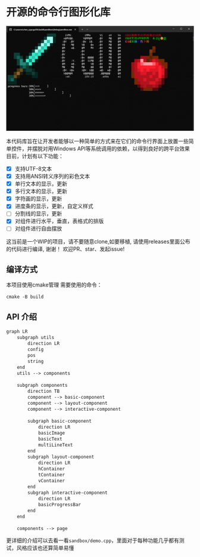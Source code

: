 # 开源的命令行图形化库
![sandbox.gif](sandbox.gif)

本代码库旨在让开发者能够以一种简单的方式来在它们的命令行界面上放置一些简单控件，并摆脱对用Windows API等系统调用的依赖，以得到良好的跨平台效果
目前，计划有以下功能：
- [X] 支持UTF-8文本
- [X] 支持用ANSI转义序列的彩色文本
- [X] 单行文本的显示，更新
- [X] 多行文本的显示，更新
- [x] 字符画的显示，更新
- [x] 进度条的显示，更新，自定义样式
- [ ] 分割线的显示，更新
- [X] 对组件进行水平，垂直，表格式的排版
- [ ] 对组件进行自由摆放

这当前是一个WIP的项目，请不要随意clone,如要移植, 请使用releases里面公布的代码进行编译, 谢谢！
欢迎PR、star、发起issue!

## 编译方式
本项目使用cmake管理
需要使用的命令：
```
cmake -B build
```

## API 介绍
```mermaid 
graph LR
    subgraph utils
        direction LR
        config
        pos
        string
    end
    utils --> components

    subgraph components
        direction TB
        component --> basic-component
        component --> layout-component
        component --> interactive-component
        
        subgraph basic-component
            direction LR
            basicImage
            basicText
            multiLineText
        end
        subgraph layout-component
            direction LR
            hContainer
            tContainer
            vContainer
        end
        subgraph interactive-component
            direction LR
            basicProgressBar
        end
    end

    components --> page
```
更详细的介绍可以去看一看`sandbox/demo.cpp`，里面对于每种功能几乎都有测试，风格应该也还算简单易懂
